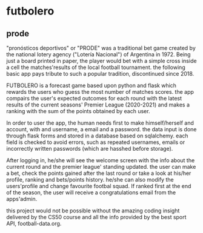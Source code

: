 # futbolero 
## prode

"pronósticos deportivos" or "PRODE" was a traditional bet game created by the national lotery agency ("Lotería Nacional") of Argentina in 1972. Being just a board printed in paper, the player would bet with a simple cross inside a cell the matches'results of the local football tournament. the following basic app pays tribute to such a popular tradition, discontinued since 2018.

FUTBOLERO is a forecast game based upon python and flask which rewards the users who guess the most number of matches scores. the app compairs the user's expected outcomes for each round with the latest results of the current seasons' Premier League (2020-2021) and makes a ranking with the sum of the points obtained by each user.

In order to user the app, the human needs first to make himself/herself and account, with and username, a email and a password. the data input is done through flask forms and stored in a database based on sqlalchemy. each field is checked to avoid errors, such as repeated usernames, emails or incorrectly written passwords (which are hasshed before storage).

After logging in, he/she will see the welcome screen with the info about the current round and the premier league' standing updated. the user can make a bet, check the points gained after the last round or take a look at his/her profile, ranking and bets/points history. he/she can also modify the users'profile and change favourite footbal squad. If ranked first at the end of the season, the user will receive a congratulations email from the apps'admin.

this project would not be possible without the amazing coding insight delivered by the CS50 course and all the info provided by the best sport API, football-data.org.